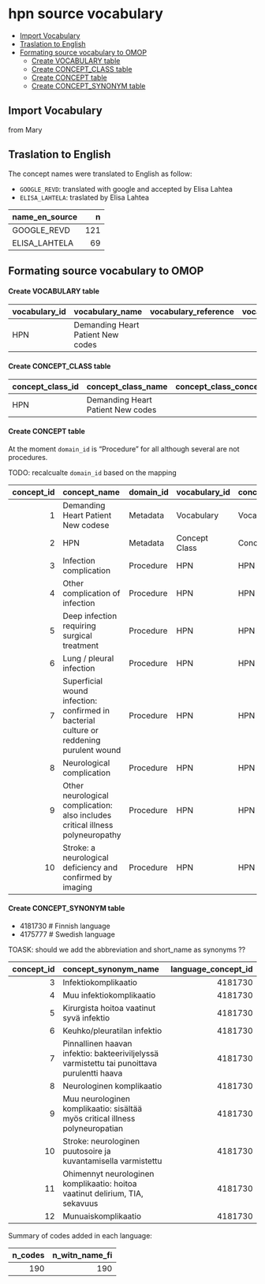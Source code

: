 hpn source vocabulary
================

  - [Import Vocabulary](#import-vocabulary)
  - [Traslation to English](#traslation-to-english)
  - [Formating source vocabulary to
    OMOP](#formating-source-vocabulary-to-omop)
      - [Create VOCABULARY table](#create-vocabulary-table)
      - [Create CONCEPT\_CLASS table](#create-concept_class-table)
      - [Create CONCEPT table](#create-concept-table)
      - [Create CONCEPT\_SYNONYM table](#create-concept_synonym-table)

## Import Vocabulary

from Mary

## Traslation to English

The concept names were translated to English as follow:

  - `GOOGLE_REVD`: translated with google and accepted by Elisa Lahtea
  - `ELISA_LAHTELA`: traslated by Elisa Lahtea

<div class="kable-table">

| name\_en\_source |   n |
| :--------------- | --: |
| GOOGLE\_REVD     | 121 |
| ELISA\_LAHTELA   |  69 |

</div>

## Formating source vocabulary to OMOP

#### Create VOCABULARY table

<div class="kable-table">

| vocabulary\_id | vocabulary\_name                  | vocabulary\_reference | vocabulary\_version | vocabulary\_concept\_id |
| :------------- | :-------------------------------- | :-------------------- | :------------------ | ----------------------: |
| HPN            | Demanding Heart Patient New codes |                       |                     |                       1 |

</div>

#### Create CONCEPT\_CLASS table

<div class="kable-table">

| concept\_class\_id | concept\_class\_name              | concept\_class\_concept\_id |
| :----------------- | :-------------------------------- | --------------------------: |
| HPN                | Demanding Heart Patient New codes |                           2 |

</div>

#### Create CONCEPT table

At the moment `domain_id` is “Procedure” for all although several are
not procedures.

TODO: recalcualte `domain_id` based on the mapping

<div class="kable-table">

| concept\_id | concept\_name                                                                           | domain\_id | vocabulary\_id | concept\_class\_id | standard\_concept | concept\_code  | valid\_start\_date | valid\_end\_date | invalid\_reason | tmp\_name\_fi                                                                               | tmp\_name\_en\_source |
| ----------: | :-------------------------------------------------------------------------------------- | :--------- | :------------- | :----------------- | :---------------- | :------------- | :----------------- | :--------------- | :-------------- | :------------------------------------------------------------------------------------------ | :-------------------- |
|           1 | Demanding Heart Patient New codese                                                      | Metadata   | Vocabulary     | Vocabulary         | NA                | OMOP generated | 1970-01-01         | 2099-12-31       | NA              | NA                                                                                          | NA                    |
|           2 | HPN                                                                                     | Metadata   | Concept Class  | Concept Class      | NA                | OMOP generated | 1970-01-01         | 2099-12-31       | NA              | NA                                                                                          | NA                    |
|           3 | Infection complication                                                                  | Procedure  | HPN            | HPN                | NA                | FA             | 1996-01-01         | 2017-12-31       | NA              | Infektiokomplikaatio                                                                        | GOOGLE\_REVD          |
|           4 | Other complication of infection                                                         | Procedure  | HPN            | HPN                | NA                | FAX            | 1996-01-01         | 2017-12-31       | NA              | Muu infektiokomplikaatio                                                                    | GOOGLE\_REVD          |
|           5 | Deep infection requiring surgical treatment                                             | Procedure  | HPN            | HPN                | NA                | FA1            | 1996-01-01         | 2017-12-31       | NA              | Kirurgista hoitoa vaatinut syvä infektio                                                    | GOOGLE\_REVD          |
|           6 | Lung / pleural infection                                                                | Procedure  | HPN            | HPN                | NA                | FA2            | 1996-01-01         | 2017-12-31       | NA              | Keuhko/pleuratilan infektio                                                                 | GOOGLE\_REVD          |
|           7 | Superficial wound infection: confirmed in bacterial culture or reddening purulent wound | Procedure  | HPN            | HPN                | NA                | FA3            | 1996-01-01         | 2017-12-31       | NA              | Pinnallinen haavan infektio: bakteeriviljelyssä varmistettu tai punoittava purulentti haava | ELISA\_LAHTELA        |
|           8 | Neurological complication                                                               | Procedure  | HPN            | HPN                | NA                | FB             | 1996-01-01         | 2017-12-31       | NA              | Neurologinen komplikaatio                                                                   | GOOGLE\_REVD          |
|           9 | Other neurological complication: also includes critical illness polyneuropathy          | Procedure  | HPN            | HPN                | NA                | FBX            | 1996-01-01         | 2017-12-31       | NA              | Muu neurologinen komplikaatio: sisältää myös critical illness polyneuropatian               | GOOGLE\_REVD          |
|          10 | Stroke: a neurological deficiency and confirmed by imaging                              | Procedure  | HPN            | HPN                | NA                | FB1            | 1996-01-01         | 2017-12-31       | NA              | Stroke: neurologinen puutosoire ja kuvantamisella varmistettu                               | ELISA\_LAHTELA        |

</div>

#### Create CONCEPT\_SYNONYM table

  - 4181730 \# Finnish language
  - 4175777 \# Swedish language

TOASK: should we add the abbreviation and short\_name as synonyms ??

<div class="kable-table">

| concept\_id | concept\_synonym\_name                                                                      | language\_concept\_id |
| ----------: | :------------------------------------------------------------------------------------------ | --------------------: |
|           3 | Infektiokomplikaatio                                                                        |               4181730 |
|           4 | Muu infektiokomplikaatio                                                                    |               4181730 |
|           5 | Kirurgista hoitoa vaatinut syvä infektio                                                    |               4181730 |
|           6 | Keuhko/pleuratilan infektio                                                                 |               4181730 |
|           7 | Pinnallinen haavan infektio: bakteeriviljelyssä varmistettu tai punoittava purulentti haava |               4181730 |
|           8 | Neurologinen komplikaatio                                                                   |               4181730 |
|           9 | Muu neurologinen komplikaatio: sisältää myös critical illness polyneuropatian               |               4181730 |
|          10 | Stroke: neurologinen puutosoire ja kuvantamisella varmistettu                               |               4181730 |
|          11 | Ohimennyt neurologinen komplikaatio: hoitoa vaatinut delirium, TIA, sekavuus                |               4181730 |
|          12 | Munuaiskomplikaatio                                                                         |               4181730 |

</div>

Summary of codes added in each language:

<div class="kable-table">

| n\_codes | n\_witn\_name\_fi |
| -------: | ----------------: |
|      190 |               190 |

</div>
